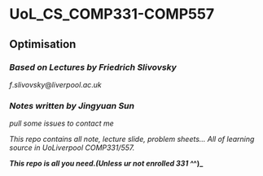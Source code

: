 # UoL_CS_COMP331-COMP557

## Optimisation

### $Based\ on\ Lectures\ by\ Friedrich\ Slivovsky$

$f.slivovsky@liverpool.ac.uk$

### $Notes\ written\ by\ Jingyuan\ Sun$
$pull\ some\ issues\ to\ contact\ me$

_This repo contains all note, lecture slide, problem sheets... All of learning source in UoLiverpool COMP331/557._

**_This repo is all you need.(Unless ur not enrolled 331 ^_^)_**


